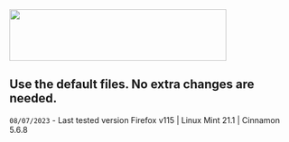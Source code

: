 <img src="https://github.com/datguypiko/Firefox-Mod-Blur/assets/61329159/543c210a-d762-4a74-99ad-a8526f8a0c23" width="384" height="92" />

## Use the default files. No extra changes are needed.
`08/07/2023` - Last tested version Firefox v115 | Linux Mint 21.1 | Cinnamon 5.6.8
